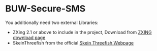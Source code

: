 # BUW-Secure-SMS


You additionally need two external Libraries:

* ZXing 2.1 or above to include in the project, Download from [ZXING download page](http://code.google.com/p/zxing/downloads/list)
* SkeinThreefish from the official [Skein Threefish Webpage](https://github.com/wernerd/Skein3Fish/tree/master/java)
